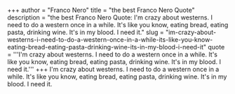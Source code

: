 +++
author = "Franco Nero"
title = "the best Franco Nero Quote"
description = "the best Franco Nero Quote: I'm crazy about westerns. I need to do a western once in a while. It's like you know, eating bread, eating pasta, drinking wine. It's in my blood. I need it."
slug = "im-crazy-about-westerns-i-need-to-do-a-western-once-in-a-while-its-like-you-know-eating-bread-eating-pasta-drinking-wine-its-in-my-blood-i-need-it"
quote = '''I'm crazy about westerns. I need to do a western once in a while. It's like you know, eating bread, eating pasta, drinking wine. It's in my blood. I need it.'''
+++
I'm crazy about westerns. I need to do a western once in a while. It's like you know, eating bread, eating pasta, drinking wine. It's in my blood. I need it.
